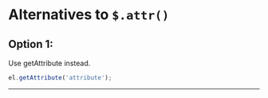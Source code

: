 # Alternatives to `$.attr()`


## Option 1:

Use getAttribute instead.

```js
el.getAttribute('attribute');
```

---
